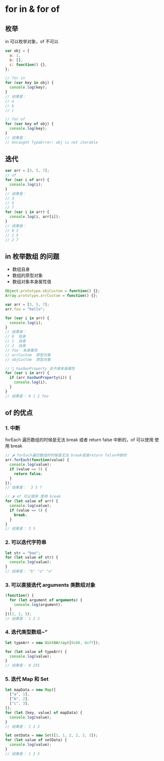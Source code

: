 # for in & for of

## 枚举

in 可以枚举对象，of 不可以

```js
var obj = {
  a: 1,
  b: [],
  c: function() {},
};

// for in
for (var key in obj) {
  console.log(key);
}
// 结果是：
// a
// b
// c

// for of
for (var key of obj) {
  console.log(key);
}
// 结果是：
// Uncaught TypeError: obj is not iterable
```

## 迭代

```js
var arr = [3, 5, 7];
// of
for (var i of arr) {
  console.log(i);
}
// 结果是：
// 3
// 5
// 7
for (var i in arr) {
  console.log(i, arr[i]);
}
// 结果是：
// 0 3
// 1 5
// 2 7
```

## in 枚举数组 的问题

- 数组自身
- 数组的原型对象
- 数组对象本身属性值

```js
Object.prototype.objCustom = function() {};
Array.prototype.arrCustom = function() {};

var arr = [3, 5, 7];
arr.foo = "hello";

for (var i in arr) {
  console.log(i);
}
// 结果是：
// 0  自身
// 1  自身
// 2  自身
// foo  本身属性
// arrCustom  原型对象
// objCustom  原型对象

// 🍎 hasOwnProperty 去不掉本身属性
for (var i in arr) {
  if (arr.hasOwnProperty(i)) {
    console.log(i);
  }
}
// 结果是： 0 1 2 foo
```

## of 的优点

### 1. 中断

forEach 遍历数组的时候是无法 break 或者 return false 中断的，of 可以使用 使用 break

```js
// 🌶 forEach遍历数组的时候是无法 break或者return false中断的
arr.forEach(function(value) {
  console.log(value);
  if (value == 5) {
    return false;
  }
});
// 结果是：  3 5 7

// 🌶 of 可以使用 使用 break
for (let value of arr) {
  console.log(value);
  if (value == 5) {
    break;
  }
}
// 结果是： 3 5
```

### 2. 可以迭代字符串

```js
let str = "boo";
for (let value of str) {
  console.log(value);
}
// 结果是： "b" "o" "o"
```

### 3. 可以直接迭代 arguments 类数组对象

```js
(function() {
  for (let argument of arguments) {
    console.log(argument);
  }
})(1, 2, 3);
// 结果是： 1 2 3
```

### 4. 迭代类型数组~”

```js
let typeArr = new Uint8Array([0x00, 0xff]);

for (let value of typeArr) {
  console.log(value);
}
// 结果是： 0 255
```

### 5. 迭代 Map 和 Set

```js
let mapData = new Map([
  ["a", 1],
  ["b", 2],
  ["c", 3],
]);
for (let [key, value] of mapData) {
  console.log(value);
}
// 结果是： 1 2 3

let setData = new Set([1, 1, 2, 2, 3, 3]);
for (let value of setData) {
  console.log(value);
}
// 结果是： 1 2 3
```
